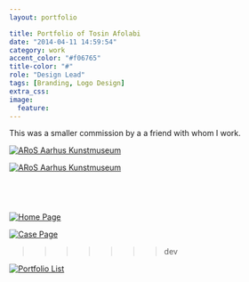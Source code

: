 ```yaml
---
layout: portfolio

title: Portfolio of Tosin Afolabi
date: "2014-04-11 14:59:54"
category: work
accent_color: "#f06765"
title-color: "#"
role: "Design Lead"
tags: [Branding, Logo Design]
extra_css:
image:
  feature: 
---
```


This was a smaller commission by a a friend with whom I work.

<a data-fluidbox class="zoomIt" href="https://lh4.ggpht.com/0L_t3vPOUXSmdNyDNyM9J0u3QoUZR4PIcqG5ObR6NWzv-UtUb0b823Vj4Uk_N035uks=h900"><img src="https://lh4.ggpht.com/0L_t3vPOUXSmdNyDNyM9J0u3QoUZR4PIcqG5ObR6NWzv-UtUb0b823Vj4Uk_N035uks=h900" alt="ARoS Aarhus Kunstmuseum" title="ARoS Aarhus Kundstmuseum" /></a>


<a data-fluidbox class="zoomIt" href="{{ site.url }}{{ site.images_url }}tosin-home.jpg"><img src="{{ site.url }}{{ site.images_url }}tosin-home.jpg" alt="ARoS Aarhus Kunstmuseum" title="ARoS Aarhus Kundstmuseum"></a>

<a data-fluidbox class="zoomIt" href="{{ site.url }}{{ site.images_url }}tosin-work.jpg"><img src="{{ site.url }}{{ site.images_url }}tosin-work.jpg" alt=""></a>

<a data-fluidbox class="zoomIt" href="{{ site.url }}{{ site.images_url }}tosin-listing.jpg"><img src="{{ site.url }}{{ site.images_url }}tosin-listing.jpg" alt=""></a>
=======
<a role="fluidbox" class="center" href="{{ site.url }}{{ site.images_url }}tosin-home.jpg"><img src="{{ site.url }}{{ site.images_url }}tosin-home.jpg" alt="Home Page"></a>

<a role="fluidbox" class="center" href="{{ site.url }}{{ site.images_url }}tosin-work.jpg"><img src="{{ site.url }}{{ site.images_url }}tosin-work.jpg" alt="Case Page"></a>
>>>>>>> dev

<a role="fluidbox" class="center" href="http://beta.twnsnd.co{{ site.images_url }}tosin-listing.jpg"><img src="{{ site.url }}{{ site.images_url }}tosin-listing.jpg" alt="Portfolio List"></a>
